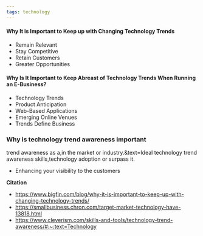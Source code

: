 ```yaml
---
tags: technology
---
```


#### Why It is Important to Keep up with Changing Technology Trends

-   Remain Relevant
-   Stay Competitive
-   Retain Customers
-   Greater Opportunities

#### Why Is It Important to Keep Abreast of Technology Trends When Running an E-Business?

-   Technology Trends
-   Product Anticipation
-   Web-Based Applications
-   Emerging Online Venues
-   Trends Define Business

### Why is technology trend awareness important
trend awareness as a,in the market or industry.&text=Ideal technology trend awareness skills,technology adoption or surpass it.

-   Enhancing your visibility to the customers


**Citation**
- https://www.bigfin.com/blog/why-it-is-important-to-keep-up-with-changing-technology-trends/
- https://smallbusiness.chron.com/target-market-technology-have-13818.html
- https://www.cleverism.com/skills-and-tools/technology-trend-awareness/#:~:text=Technology